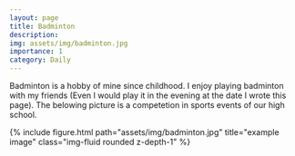 ```yaml
---
layout: page
title: Badminton
description: 
img: assets/img/badminton.jpg
importance: 1
category: Daily
---
```


Badminton is a hobby of mine since childhood. I enjoy playing badminton with my friends (Even I would play it in the evening at the date I wrote this page). The belowing picture is a competetion in sports events of our high school.

<div class="row">
    <div class="col-sm mt-3 mt-md-0">
        {% include figure.html path="assets/img/badminton.jpg" title="example image" class="img-fluid rounded z-depth-1" %}
    </div>
</div>